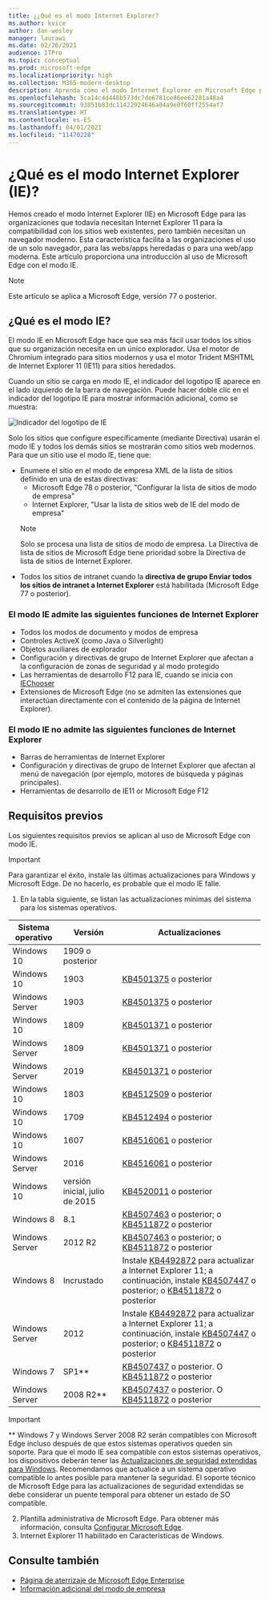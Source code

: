 ```yaml
---
title: ¿¿Qué es el modo Internet Explorer?
ms.author: kvice
author: dan-wesley
manager: laurawi
ms.date: 02/26/2021
audience: ITPro
ms.topic: conceptual
ms.prod: microsoft-edge
ms.localizationpriority: high
ms.collection: M365-modern-desktop
description: Aprenda cómo el modo Internet Explorer en Microsoft Edge proporciona acceso a sitios que necesitan Internet Explorer 11 y acceso a sitios modernos.
ms.openlocfilehash: 5ca14c4d448b573dc7de6781ce86ee62281a48a4
ms.sourcegitcommit: 93851b83dc11422924646a04a9e0f60ff2554af7
ms.translationtype: HT
ms.contentlocale: es-ES
ms.lasthandoff: 04/01/2021
ms.locfileid: "11470228"
---
```

# <a name="what-is-internet-explorer-ie-mode"></a>¿Qué es el modo Internet Explorer (IE)?

Hemos creado el modo Internet Explorer (IE) en Microsoft Edge para las organizaciones que todavía necesitan Internet Explorer 11 para la compatibilidad con los sitios web existentes, pero también necesitan un navegador moderno. Esta característica facilita a las organizaciones el uso de un solo navegador, para las webs/apps heredadas o para una web/app moderna. Este artículo proporciona una introducción al uso de Microsoft Edge con el modo IE.

> [!NOTE]
> Este artículo se aplica a Microsoft Edge, versión 77 o posterior.

## <a name="what-is-ie-mode"></a>¿Qué es el modo IE?

El modo IE en Microsoft Edge hace que sea más fácil usar todos los sitios que su organización necesita en un único explorador. Usa el motor de Chromium integrado para sitios modernos y usa el motor Trident MSHTML de Internet Explorer 11 (IE11) para sitios heredados.

Cuando un sitio se carga en modo IE, el indicador del logotipo IE aparece en el lado izquierdo de la barra de navegación. Puede hacer doble clic en el indicador del logotipo IE para mostrar información adicional, como se muestra:

  ![Indicador del logotipo de IE](./media/ie-mode/ie-logo-indicator1.png)

Solo los sitios que configure específicamente (mediante Directiva) usarán el modo IE y todos los demás sitios se mostrarán como sitios web modernos. Para que un sitio use el modo IE, tiene que:

- Enumere el sitio en el modo de empresa XML de la lista de sitios definido en una de estas directivas:
  - Microsoft Edge 78 o posterior, "Configurar la lista de sitios de modo de empresa"
  - Internet Explorer, "Usar la lista de sitios web de IE del modo de empresa"
  > [!NOTE]
  > Solo se procesa una lista de sitios de modo de empresa. La Directiva de lista de sitios de Microsoft Edge tiene prioridad sobre la Directiva de lista de sitios de Internet Explorer.
- Todos los sitios de intranet cuando la **directiva de grupo Enviar todos los sitios de intranet a Internet Explorer** está habilitada (Microsoft Edge 77 o posterior).

### <a name="ie-mode-supports-the-following-internet-explorer-functionality"></a>El modo IE admite las siguientes funciones de Internet Explorer

- Todos los modos de documento y modos de empresa
- Controles ActiveX (como Java o Silverlight)
- Objetos auxiliares de explorador 
- Configuración y directivas de grupo de Internet Explorer que afectan a la configuración de zonas de seguridad y al modo protegido
- Las herramientas de desarrollo F12 para IE, cuando se inicia con [IEChooser](/office/dev/add-ins/testing/debug-add-ins-using-f12-developer-tools-on-windows-10)
- Extensiones de Microsoft Edge (no se admiten las extensiones que interactúan directamente con el contenido de la página de Internet Explorer).

### <a name="ie-mode-doesnt-support-the-following-internet-explorer-functionality"></a>El modo IE no admite las siguientes funciones de Internet Explorer

- Barras de herramientas de Internet Explorer
- Configuración y directivas de grupo de Internet Explorer que afectan al menú de navegación (por ejemplo, motores de búsqueda y páginas principales).
- Herramientas de desarrollo de IE11 or Microsoft Edge F12

## <a name="prerequisites"></a>Requisitos previos

Los siguientes requisitos previos se aplican al uso de Microsoft Edge con modo IE.

> [!IMPORTANT]
> Para garantizar el éxito, instale las últimas actualizaciones para Windows y Microsoft Edge. De no hacerlo, es probable que el modo IE falle.

1. En la tabla siguiente, se listan las actualizaciones mínimas del sistema para los sistemas operativos.

 | Sistema operativo | Versión       | Actualizaciones |
 |------------------|---------------|---------|
 | Windows 10       | 1909 o posterior |         |
 | Windows 10       | 1903          | [KB4501375](https://support.microsoft.com/help/4501375/windows-10-update-kb4501375) o posterior |
 | Windows Server   | 1903          | [KB4501375](https://support.microsoft.com/help/4501375/windows-10-update-kb4501375) o posterior |
 | Windows 10       | 1809          | [KB4501371](https://support.microsoft.com/help/4501371/windows-10-update-kb4501371) o posterior |
 | Windows Server   | 1809          | [KB4501371](https://support.microsoft.com/help/4501371/windows-10-update-kb4501371) o posterior |
 | Windows Server   | 2019          | [KB4501371](https://support.microsoft.com/help/4501371/windows-10-update-kb4501371) o posterior |
 | Windows 10       | 1803          | [KB4512509](https://support.microsoft.com/help/4512509/windows-10-update-kb4512509) o posterior |
 | Windows 10       | 1709          | [KB4512494](https://support.microsoft.com/help/4512494/windows-10-update-kb4512494) o posterior |
 | Windows 10       | 1607          | [KB4516061](https://support.microsoft.com/help/4516061/windows-10-update-kb4516061) o posterior |
 | Windows Server   | 2016          | [KB4516061](https://support.microsoft.com/help/4516061/windows-10-update-kb4516061) o posterior |
 | Windows 10       | versión inicial, julio de 2015 | [KB4520011](https://support.microsoft.com/help/4520011/windows-10-update-kb4520011) o posterior |
 | Windows 8       | 8.1              | [KB4507463](https://support.microsoft.com/help/4507463/july-16-2019-kb4507463-os-build-preview-of-monthly-rollup) o posterior; o [KB4511872](https://support.microsoft.com/help/4511872/cumulative-security-update-for-internet-explorer) o posterior |
 | Windows Server   | 2012 R2       | [KB4507463](https://support.microsoft.com/help/4507463/july-16-2019-kb4507463-os-build-preview-of-monthly-rollup) o posterior; o [KB4511872](https://support.microsoft.com/help/4511872/cumulative-security-update-for-internet-explorer) o posterior |
 | Windows 8  | Incrustado            | Instale [KB4492872](https://support.microsoft.com/help/4492872/update-for-internet-explorer-april-16-2019) para actualizar a Internet Explorer 11; a continuación, instale [KB4507447](https://support.microsoft.com/help/4507447/windows-server-2012-update-kb4507447) o posterior; o [KB4511872](https://support.microsoft.com/help/4511872/cumulative-security-update-for-internet-explorer) o posterior |
 | Windows Server   | 2012           | Instale [KB4492872](https://support.microsoft.com/help/4492872/update-for-internet-explorer-april-16-2019) para actualizar a Internet Explorer 11; a continuación, instale [KB4507447](https://support.microsoft.com/help/4507447/windows-server-2012-update-kb4507447) o posterior; o [KB4511872](https://support.microsoft.com/help/4511872/cumulative-security-update-for-internet-explorer) o posterior |
 | Windows 7        |  SP1**        | [KB4507437](https://support.microsoft.com/help/4507437/windows-7-update-kb4507437) o posterior. O [KB4511872](https://support.microsoft.com/help/4511872/cumulative-security-update-for-internet-explorer) o posterior |
 | Windows Server   |  2008 R2**    | [KB4507437](https://support.microsoft.com/help/4507437/windows-7-update-kb4507437) o posterior. O [KB4511872](https://support.microsoft.com/help/4511872/cumulative-security-update-for-internet-explorer) o posterior |
  > [!IMPORTANT]
  > ** Windows 7 y Windows Server 2008 R2 serán compatibles con Microsoft Edge incluso después de que estos sistemas operativos queden sin soporte. Para que el modo IE sea compatible con estos sistemas operativos, los dispositivos deberán tener las [Actualizaciones de seguridad extendidas para Windows](https://support.microsoft.com/help/4527878/faq-about-extended-security-updates-for-windows-7). Recomendamos que actualice a un sistema operativo compatible lo antes posible para mantener la seguridad. El soporte técnico de Microsoft Edge para las actualizaciones de seguridad extendidas se debe considerar un puente temporal para obtener un estado de SO compatible.

2. Plantilla administrativa de Microsoft Edge. Para obtener más información, consulta [Configurar Microsoft Edge](./configure-microsoft-edge.md).
3. Internet Explorer 11 habilitado en Características de Windows.

## <a name="see-also"></a>Consulte también

- [Página de aterrizaje de Microsoft Edge Enterprise](https://aka.ms/EdgeEnterprise)
- [Información adicional del modo de empresa](/internet-explorer/ie11-deploy-guide/enterprise-mode-overview-for-ie11)